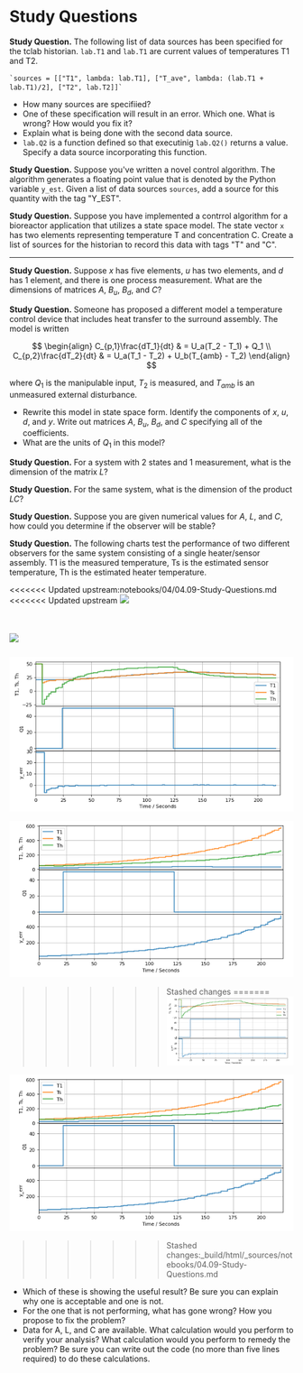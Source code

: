 # Study Questions

**Study Question.** The following list of data sources has been specified for the tclab historian. `lab.T1` and `lab.T1` are current values of temperatures T1 and T2.

    `sources = [["T1", lambda: lab.T1], ["T_ave", lambda: (lab.T1 + lab.T1)/2], ["T2", lab.T2]]`
    
* How many sources are specifiied?
* One of these specification will result in an error. Which one. What is wrong? How would you fix it?
* Explain what is being done with the second data source.
* `lab.Q2` is a function defined so that executinig `lab.Q2()` returns a value. Specify a data source incorporating this function.
    
**Study Question.** Suppose you've written a novel control algorithm. The algorithm generates a floating point value that is denoted by the Python variable `y_est`. Given a list of data sources `sources`, add a source for this quantity with the tag "Y_EST".

**Study Question.** Suppose you have implemented a contrrol algorithm for a bioreactor application that utilizes a state space model. The state vector `x` has two elements representing temperature T and concentration C. Create a list of sources for the historian to record this data with tags "T" and "C".

<hr>

**Study Question.** Suppose $x$ has five elements, $u$ has two elements, and $d$ has 1 element, and there is one process measurement. What are the dimensions of matrices $A$, $B_u$, $B_d$, and $C$?

**Study Question.** Someone has proposed a different model a temperature control device that includes heat transfer to the surround assembly. The model is written

$$
\begin{align}
C_{p,1}\frac{dT_1}{dt} & = U_a(T_2 - T_1) + Q_1  \\
C_{p,2}\frac{dT_2}{dt} & = U_a(T_1 - T_2) + U_b(T_{amb} - T_2)
\end{align}
$$

where $Q_1$ is the manipulable input, $T_2$ is measured, and $T_{amb}$ is an unmeasured external disturbance.

* Rewrite this model in state space form. Identify the components of $x$, $u$, $d$, and $y$. Write out matrices $A$, $B_u$, $B_d$, and $C$ specifying all of the coefficients.
* What are the units of $Q_1$ in this model?

**Study Question.** For a system with 2 states and 1 measurement, what is the dimension of the matrix $L$? 

**Study Question.** For the same system, what is the dimension of the product $LC$?

**Study Question.** Suppose you are given numerical values for $A$, $L$, and $C$, how could you determine if the observer will be stable?

**Study Question.** The following charts test the performance of two different observers for the same system consisting of a single heater/sensor assembly. T1 is the measured temperature, Ts is the estimated sensor temperature, Th is the estimated heater temperature.

<<<<<<< Updated upstream:notebooks/04/04.09-Study-Questions.md
<<<<<<< Updated upstream
![](./figures/state_estimation_1.png)

![](./figures/state_estimation_2.png)
=======
![](../figures/state_estimation_1.png)

![](../figures/state_estimation_2.png)
>>>>>>> Stashed changes
=======
![](../figures/state_estimation_1.png)

![](../figures/state_estimation_2.png)
>>>>>>> Stashed changes:_build/html/_sources/notebooks/04.09-Study-Questions.md

* Which of these is showing the useful result? Be sure you can explain why one is acceptable and one is not.
* For the one that is not performing, what has gone wrong? How you propose to fix the problem?
* Data for A, L, and C are available. What calculation would you perform to verify your analysis?  What calculation would you perform to remedy the problem? Be sure you can write out the code (no more than five lines required) to do these calculations.
